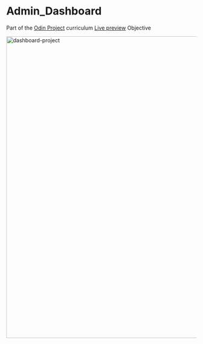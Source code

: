 # Admin_Dashboard
Part of the [Odin Project](https://www.theodinproject.com/) curriculum
[Live preview](https://gibsongf.github.io/Admin_Dashboard/)
Objective

<img width="800" alt="dashboard-project" src="https://user-images.githubusercontent.com/90655167/205520836-02b8b095-731f-4138-bad2-41f53cafeaf1.png">
